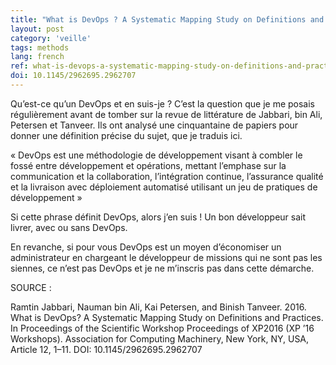 ```yaml
---
title: "What is DevOps ? A Systematic Mapping Study on Definitions and Practices"
layout: post
category: 'veille'
tags: methods
lang: french
ref: what-is-devops-a-systematic-mapping-study-on-definitions-and-practices
doi: 10.1145/2962695.2962707
---
```


Qu’est-ce qu’un DevOps et en suis-je ? C’est la question que je me posais régulièrement avant de tomber sur la revue de littérature de Jabbari, bin Ali, Petersen et Tanveer. Ils ont analysé une cinquantaine de papiers pour donner une définition précise du sujet, que je traduis ici.  
  
« DevOps est une méthodologie de développement visant à combler le fossé entre développement et opérations, mettant l’emphase sur la communication et la collaboration, l’intégration continue, l’assurance qualité et la livraison avec déploiement automatisé utilisant un jeu de pratiques de développement »  
  
Si cette phrase définit DevOps, alors j’en suis ! Un bon développeur sait livrer, avec ou sans DevOps.  
  
En revanche, si pour vous DevOps est un moyen d’économiser un administrateur en chargeant le développeur de missions qui ne sont pas les siennes, ce n’est pas DevOps et je ne m’inscris pas dans cette démarche.  
  
SOURCE :  
  
Ramtin Jabbari, Nauman bin Ali, Kai Petersen, and Binish Tanveer. 2016. What is DevOps? A Systematic Mapping Study on Definitions and Practices. In Proceedings of the Scientific Workshop Proceedings of XP2016 (XP ’16 Workshops). Association for Computing Machinery, New York, NY, USA, Article 12, 1–11. DOI: 10.1145/2962695.2962707